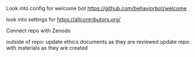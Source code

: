 Look into config for welcome bot https://github.com/behaviorbot/welcome

look into settings for https://allcontributors.org/

Connect repo with Zenodo

outside of repo:
update ethics documents as they are reviewed
update repo with materials as they are created
